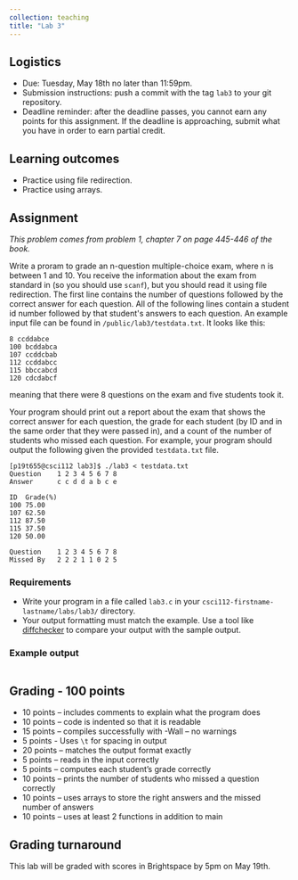 ```yaml
---
collection: teaching
title: "Lab 3"
---
```


## Logistics
* Due: Tuesday, May 18th no later than 11:59pm.
* Submission instructions: push a commit with the tag `lab3` to your git
	repository.
* Deadline reminder: after the deadline passes, you cannot earn any points for
	this assignment. If the deadline is approaching, submit what you have in
	order to earn partial credit.

## Learning outcomes
* Practice using file redirection.
* Practice using arrays.

## Assignment

*This problem comes from problem 1, chapter 7 on page 445-446 of the book.*

Write a proram to grade an n-question multiple-choice exam, where n is between
1 and 10. You receive the information about the exam from standard in (so you
should use `scanf`), but you should read it using file redirection.
The first line contains the number of questions followed by the correct
answer for each question. All of the following lines contain a student id
number followed by that student's answers to each question. An example input
file can be found in `/public/lab3/testdata.txt`. It looks like this:

```
8 ccddabce
100 bcddabca
107 ccddcbab
112 ccddabcc
115 bbccabcd
120 cdcdabcf
```
meaning that there were 8 questions on the exam and five students took it.

Your program should print out a report about the exam that shows the correct
answer for each question, the grade for each student (by ID and in the same
order that they were passed in), and a count of the number of students who
missed each question. For example, your program should output the following
given the provided `testdata.txt` file.
```
[p19t655@csci112 lab3]$ ./lab3 < testdata.txt 
Question	1 2 3 4 5 6 7 8 
Answer		c c d d a b c e 

ID	Grade(%)
100	75.00
107	62.50
112	87.50
115	37.50
120	50.00

Question	1 2 3 4 5 6 7 8 
Missed By	2 2 2 1 1 0 2 5 
```

### Requirements
* Write your program in a file called `lab3.c` in your
	`csci112-firstname-lastname/labs/lab3/` directory.
* Your output formatting must match the example. Use a tool like
	[diffchecker](https://www.diffchecker.com/) to compare your output with the sample
	output.

### Example output
```
```

## Grading - 100 points
* 10 points – includes comments to explain what the program does
* 10 points – code is indented so that it is readable
* 15 points – compiles successfully with -Wall – no warnings
* 5 points - Uses `\t` for spacing in output
* 20 points – matches the output format exactly
* 5 points – reads in the input correctly
* 5 points – computes each student’s grade correctly
* 10 points – prints the number of students who missed a question correctly
* 10 points – uses arrays to store the right answers and the missed number of answers
* 10 points – uses at least 2 functions in addition to main

## Grading turnaround
This lab will be graded with scores in Brightspace by 5pm on May 19th.
